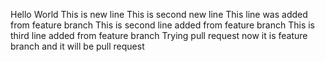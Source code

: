 Hello
World
This is new line
This is second new line
This line was added from feature branch
This is second line added from feature branch
This is third line added from feature branch
Trying pull request now
it is feature branch and it will be pull request

